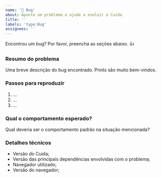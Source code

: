 ```yaml
---
name: '🐞 Bug'
about: Aponte um problema e ajude a evoluir o Cuida
title: ''
labels: 'type:Bug'
assignees: ''
---
```


Encontrou um bug? Por favor, preencha as seções abaixo. 👍

### Resumo do problema

Uma breve descrição do bug encontrado. Prints são muito bem-vindos.

### Passos para reproduzir

1. ...
2. ...
3. ...

### Qual o comportamento esperado?

Qual deveria ser o comportamento padrão na situação mencionada?

### Detalhes técnicos

-   Versão do Cuida;
-   Versão das principais dependências envolvidas com o problema;
-   Navegador utilizado;
-   Versão do navegador;
